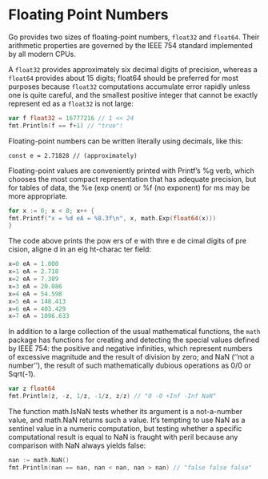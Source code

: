 # Floating Point Numbers

Go provides two sizes of floating-point numbers, ```float32``` and ```float64```. Their arithmetic
properties are governed by the IEEE 754 standard implemented by all modern CPUs.

A ```float32``` provides approximately six decimal digits of precision, whereas a ```float64```
provides about 15 digits; float64 should be preferred for most purposes because ```float32```
computations accumulate error rapidly unless one is quite careful, and the smallest positive
integer that cannot be exactly represent ed as a ```float32``` is not large:

```go
var f float32 = 16777216 // 1 << 24
fmt.Println(f == f+1) // "true"!
```

Floating-point numbers can be written literally using decimals, like this:

```
const e = 2.71828 // (approximately)
```

Floating-point values are conveniently printed with Printf’s %g verb, which chooses the most
compact representation that has adequate precision, but for tables of data, the %e (exp onent)
or %f (no exponent) for ms may be more appropriate. 

```go
for x := 0; x < 8; x++ {
fmt.Printf("x = %d eA = %8.3f\n", x, math.Exp(float64(x)))
}
```

The code above prints the pow ers of e with thre e de cimal digits of pre cision, aligne d in an
eig ht-charac ter field:

```go
x=0 eA = 1.000
x=1 eA = 2.718
x=2 eA = 7.389
x=3 eA = 20.086
x=4 eA = 54.598
x=5 eA = 148.413
x=6 eA = 403.429
x=7 eA = 1096.633
```

In addition to a large collection of the usual mathematical functions, the ```math``` package has
functions for creating and detecting the special values defined by IEEE 754: the positive and
negative infinities, which represent numbers of excessive magnitude and the result of division
by zero; and NaN (‘‘not a number’’), the result of such mathematically dubious operations as
0/0 or Sqrt(-1).

```go
var z float64
fmt.Println(z, -z, 1/z, -1/z, z/z) // "0 -0 +Inf -Inf NaN"
```

The function math.IsNaN tests whether its argument is a not-a-number value, and math.NaN
returns such a value. It’s tempting to use NaN as a sentinel value in a numeric computation,
but testing whether a specific computational result is equal to NaN is fraught with peril
because any comparison with NaN always yields false:

```go
nan := math.NaN()
fmt.Println(nan == nan, nan < nan, nan > nan) // "false false false"
```


